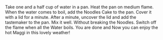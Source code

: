 Take one and a half cup of water in a pan.
Heat the pan on medium flame.
When the water comes to boil, add the Noodles Cake to the pan.
Cover it with a lid for a minute.
After a minute, uncover the lid and add the tastemaker to the pan.
Mix it well.
Without breaking the Noodles.
Switch off the flame when all the Water boils.
You are done and Now you can enjoy the hot Maggi in this lovely weather!